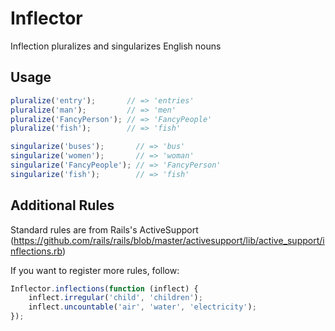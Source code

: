 
Inflector
=================

Inflection pluralizes and singularizes English nouns


Usage
-----------------

```js
pluralize('entry');       // => 'entries'
pluralize('man');         // => 'men'
pluralize('FancyPerson'); // => 'FancyPeople'
pluralize('fish');        // => 'fish'

singularize('buses');       // => 'bus'
singularize('women');       // => 'woman'
singularize('FancyPeople'); // => 'FancyPerson'
singularize('fish');        // => 'fish'
```


Additional Rules
-----------------

Standard rules are from Rails's ActiveSupport
(https://github.com/rails/rails/blob/master/activesupport/lib/active_support/inflections.rb)

If you want to register more rules, follow:

```js
Inflector.inflections(function (inflect) {
    inflect.irregular('child', 'children');
    inflect.uncountable('air', 'water', 'electricity');
});
```
